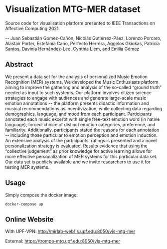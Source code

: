 # Visualization MTG-MER dataset

Source code for visualisation platform presented to IEEE Transactions on Affective Computing 2021.

-- Juan Sebastián Gómez-Cañón, Nicolás Gutiérrez-Páez, Lorenzo Porcaro, Alastair Porter, Estefanía Cano, Perfecto Herrera, Aggelos Gkiokas, Patricia Santos, Davinia Hernández-Leo, Cynthia Liem, and Emilia Gómez

## Abstract

We present a data set for the analysis of personalized Music Emotion Recognition (MER) systems.
We developed the Music Enthusiasts platform aiming to improve the gathering and analysis of the so-called “ground truth” needed as input to such systems.
Our platform involves citizen science strategies to engage with audiences and generate large-scale music emotion annotations -- the platform presents didactic information and musical recommendations as incentivization, while collecting data regarding demographics, language, and mood from each participant.
Participants annotated each music excerpt with single free-text emotion word (in native language), forced-choice of distinct emotion categories, preference, and familiarity.
Additionally, participants stated the reasons for each annotation -- including those particular to emotion perception and emotion induction.
An extensive analysis of the participants' ratings is presented and a novel personalization strategy is evaluated.
Results evidence that using the “collective judgement” as prior knowledge for active learning allows for more effective personalization of MER systems for this particular data set.
Our data set is publicly available and we invite researchers to use it for testing MER systems.

## Usage

Simply compose the docker image:

```
docker-compose up
```

## Online Website

With UPF-VPN: http://mirlab-web1.s.upf.edu:8050/vis-mtg-mer

External: https://trompa-mtg.upf.edu:8050/vis-mtg-mer

